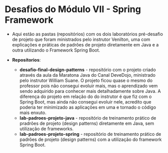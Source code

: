 # Desafios do Módulo VII - Spring Framework

- Aqui estão as pastas (repositórios) com os dois laboratórios pré-desafio de projeto que foram ministrados pelo instrutor Venilton, uma com explicações e práticas de padrões de projeto diretamente em Java e a outra utilizando o Framework Spring Boot.

- **Reposítorios**:
  
  - **desafio-final-design-patterns** - repositório com o projeto criado através da aula da Maratona Java do Canal DeveDojo, ministrado pelo instrutor William Suane. O projeto ficou quase o mesmo do professor pois não consegui evoluir mais, mas o aprendizado vem sendo adquirido para conhecer mais detalhadamente sobre Java. A diferença do projeto em relação do do instrutor é que fiz com o Spring Boot, mas ainda não consegui evoluir nele, acredito que poderia ter minimizado as aplicações em uma e tornado o código mais enxuto.
  - **lab-padroes-projeto-java** - repositório de treinamento prático de pradrões de projeto (design patterns) diretamente em Java, sem utilização de frameworks.
  - **lab-padroes-projeto-spring** - repositório de treinamento prático de padrões de projeto (design patterns) com a utilização do framework Spring Boot.
